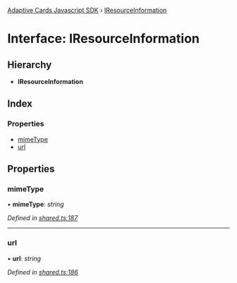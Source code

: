 [Adaptive Cards Javascript SDK](../README.md) › [IResourceInformation](iresourceinformation.md)

# Interface: IResourceInformation

## Hierarchy

* **IResourceInformation**

## Index

### Properties

* [mimeType](iresourceinformation.md#mimetype)
* [url](iresourceinformation.md#url)

## Properties

###  mimeType

• **mimeType**: *string*

*Defined in [shared.ts:187](https://github.com/microsoft/AdaptiveCards/blob/899191664/source/nodejs/adaptivecards/src/shared.ts#L187)*

___

###  url

• **url**: *string*

*Defined in [shared.ts:186](https://github.com/microsoft/AdaptiveCards/blob/899191664/source/nodejs/adaptivecards/src/shared.ts#L186)*
